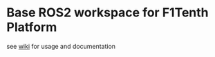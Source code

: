 
# Base ROS2 workspace for F1Tenth Platform

see [wiki](https://github.com/UIUC-Robotics/f1tenth_ws/wiki) for usage and documentation

